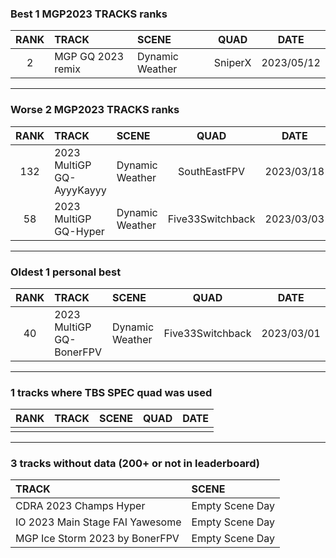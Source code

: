 ### Best 1 MGP2023 TRACKS ranks
|RANK|TRACK|SCENE|QUAD|DATE|
|:---:|:---|:---|:---:|:---:|
|2|MGP GQ 2023 remix|Dynamic Weather|SniperX|2023/05/12|
---
### Worse 2 MGP2023 TRACKS ranks
|RANK|TRACK|SCENE|QUAD|DATE|
|:---:|:---|:---|:---:|:---:|
|132|2023 MultiGP GQ-AyyyKayyy|Dynamic Weather|SouthEastFPV|2023/03/18|
|58|2023 MultiGP GQ-Hyper|Dynamic Weather|Five33Switchback|2023/03/03|
---
### Oldest 1 personal best
|RANK|TRACK|SCENE|QUAD|DATE|
|:---:|:---|:---|:---:|:---:|
|40|2023 MultiGP GQ-BonerFPV|Dynamic Weather|Five33Switchback|2023/03/01|
---
### 1 tracks where TBS SPEC quad was used
|RANK|TRACK|SCENE|QUAD|DATE|
|:---:|:---|:---|:---:|:---:|
||||||
---
### 3 tracks without data (200+ or not in leaderboard)
|TRACK|SCENE|
|:---|:---|
|CDRA 2023  Champs Hyper|Empty Scene Day|
|IO 2023 Main Stage FAI Yawesome|Empty Scene Day|
|MGP Ice Storm 2023 by BonerFPV|Empty Scene Day|

